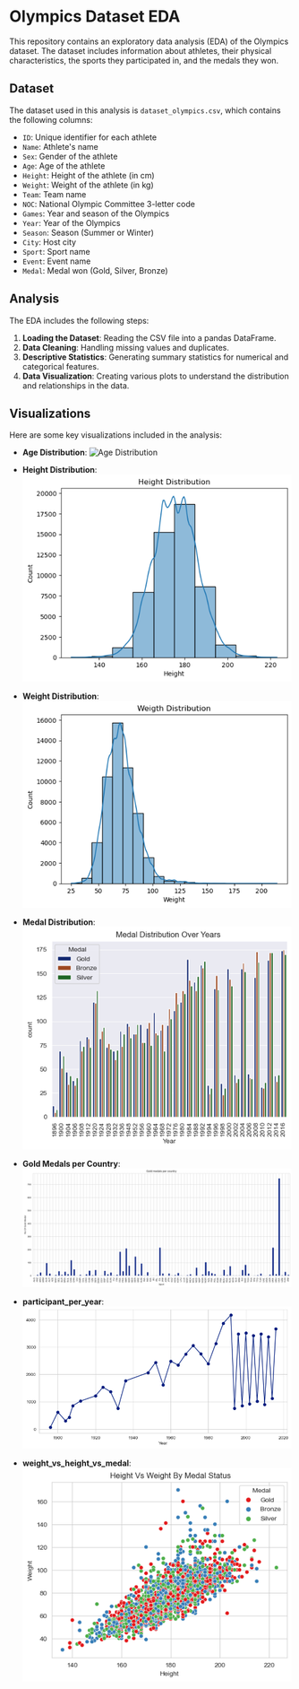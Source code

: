 # Olympics Dataset EDA

This repository contains an exploratory data analysis (EDA) of the Olympics dataset. The dataset includes information about athletes, their physical characteristics, the sports they participated in, and the medals they won.

## Dataset

The dataset used in this analysis is `dataset_olympics.csv`, which contains the following columns:

- `ID`: Unique identifier for each athlete
- `Name`: Athlete's name
- `Sex`: Gender of the athlete
- `Age`: Age of the athlete
- `Height`: Height of the athlete (in cm)
- `Weight`: Weight of the athlete (in kg)
- `Team`: Team name
- `NOC`: National Olympic Committee 3-letter code
- `Games`: Year and season of the Olympics
- `Year`: Year of the Olympics
- `Season`: Season (Summer or Winter)
- `City`: Host city
- `Sport`: Sport name
- `Event`: Event name
- `Medal`: Medal won (Gold, Silver, Bronze)


## Analysis

The EDA includes the following steps:

1. **Loading the Dataset**: Reading the CSV file into a pandas DataFrame.
2. **Data Cleaning**: Handling missing values and duplicates.
3. **Descriptive Statistics**: Generating summary statistics for numerical and categorical features.
4. **Data Visualization**: Creating various plots to understand the distribution and relationships in the data.

## Visualizations

Here are some key visualizations included in the analysis:

- **Age Distribution**:
  ![Age Distribution](images/age_distribution.png)

- **Height Distribution**:
  ![Height Distribution](images/height_distribution.png)

- **Weight Distribution**:
  ![Weight Distribution](images/weight_distribution.png)

- **Medal Distribution**:
  ![Medal Distribution](images/medal_distribution.png)

- **Gold Medals per Country**:
  ![Gold Medals per Country](images/gold_medals_per_country.png)

- **participant_per_year**:
  ![participant_per_year](images/participant_per_year.png)

- **weight_vs_height_vs_medal**:
  ![weight_vs_height_vs_medal](images/weight_vs_height_vs_medal.png)

